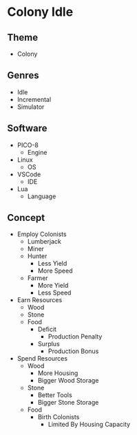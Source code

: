 # Colony Idle
## Theme
- Colony
## Genres
- Idle
- Incremental
- Simulator
## Software
- PICO-8
	- Engine
- Linux
	- OS
- VSCode
	- IDE
- Lua
	- Language
## Concept
- Employ Colonists
	- Lumberjack
	- Miner
	- Hunter
		- Less Yield
		- More Speed
	- Farmer
		- More Yield
		- Less Speed
- Earn Resources
	- Wood
	- Stone
	- Food
		- Deficit
			- Production Penalty
		- Surplus
			- Production Bonus
- Spend Resources
	- Wood
		- More Housing
		- Bigger Wood Storage
	- Stone
		- Better Tools
		- Bigger Stone Storage
	- Food
		- Birth Colonists
			- Limited By Housing Capacity